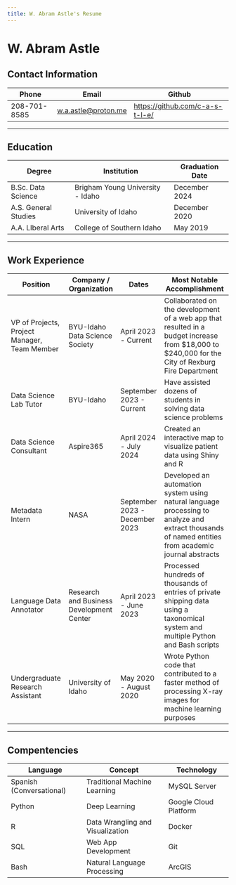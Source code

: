 ```yaml
---
title: W. Abram Astle's Resume
---
```

# W. Abram Astle
## Contact Information
| Phone | Email | Github |
|----------|---------|-------|
| 208-701-8585 | w.a.astle@proton.me | https://github.com/c-a-s-t-l-e/ |

---

## Education
| Degree | Institution | Graduation Date |
|--------|-------------|-----------------|
| B.Sc. Data Science | Brigham Young University - Idaho | December 2024 |
| A.S. General Studies | University of Idaho | December 2020 |
| A.A. LIberal Arts | College of Southern Idaho | May 2019 |

---

## Work Experience
| Position | Company / Organization | Dates | Most Notable Accomplishment |
|----------|---------|-------|-----------------|
| VP of Projects, Project Manager, Team Member | BYU-Idaho Data Science Society | April 2023 - Current | Collaborated on the development of a web app that resulted in a budget increase from $18,000 to $240,000 for the City of Rexburg Fire Department |
| Data Science Lab Tutor| BYU-Idaho | September 2023 - Current | Have assisted dozens of students in solving data science problems|
| Data Science Consultant | Aspire365 | April 2024 - July 2024 | Created an interactive map to visualize patient data using Shiny and R |
| Metadata Intern | NASA | September 2023 - December 2023 | Developed an automation system using natural language processing to analyze and extract thousands of named entities from academic journal abstracts |
| Language Data Annotator | Research and Business Development Center | April 2023 - June 2023 | Processed hundreds of thousands of entries of private shipping data using a taxonomical system and multiple Python and Bash scripts |
| Undergraduate Research Assistant | University of Idaho | May 2020 - August 2020 | Wrote Python code that contributed to a faster method of processing X-ray images for machine learning purposes  |

---
## Compentencies
| Language | Concept | Technology |
|--------|-------------|-----------------|
| Spanish (Conversational) | Traditional Machine Learning | MySQL Server |
| Python | Deep Learning | Google Cloud Platform |
| R | Data Wrangling and Visualization | Docker |
| SQL | Web App Development | Git |
| Bash | Natural Language Processing | ArcGIS |


<!-- ### Footer

Last updated: May 2013 -->



